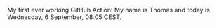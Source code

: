 My first ever working GitHub Action!
My name is Thomas and today is Wednesday, 6 September, 08:05 CEST. 
